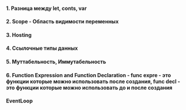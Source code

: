 #### 1. Разница между let, conts, var

#### 2. Scope - Область видимости переменных

#### 3. Hosting

#### 4. Ссылочные типы данных

#### 5. Муттабельность, Иммутабельность

#### 6. Function Expression and Function Declaration - func expre - это функции которые можно использовать после создания, func decl - это функции которые можно использовать до и после создания

#### EventLoop

<!-- // Map, filter, find, forEach, reduce, sort

// every, includes, some

// Push, Pop, Shift, Unshift

// const nums = [1,2,3, 3, 3, 4,5,6]
// const result = nums.reduce((acc, item) => acc + item, 0)
// console.log(result)

// String
// Number
// Boolean
// Undefined
// Null
// Object(Array, Object, Function)
// Symbol
// BigInt

// let, conts, var
// Scope
// let, conts - локальная область видимости
// var - функциональная область видимости

// Ссылочные тип данных
// Муттабельность и иммутабельность

// aaaa
// const arr = [1,2]
// aaaassss
// const newArr = [...arr]

// newArr.push(10)
// console.log(arr === newArr)

// const user = {
// }

// const newUser = {...user}

// console.log('2' === 2)

console.log(1)

setTimeout(() => {
  console.log(5)
}, 0)

console.log(3)

setTimeout(() => {
  console.log(6)
}, 1000)

console.log(2)

setTimeout(() => {
  console.log(7)
}, 0) -->
